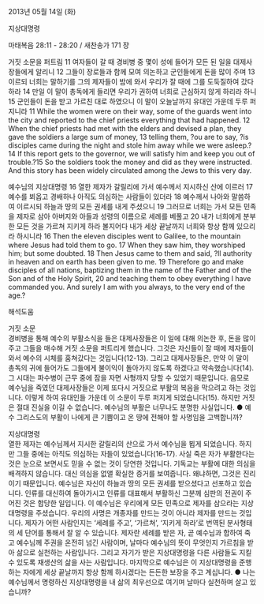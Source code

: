 2013년 05월 14일 (화)

지상대명령



마태복음 28:11 - 28:20 / 새찬송가 171 장


거짓 소문을 퍼트림
11 여자들이 갈 때 경비병 중 몇이 성에 들어가 모든 된 일을 대제사장들에게 알리니 12 그들이 장로들과 함께 모여 의논하고 군인들에게 돈을 많이 주며 13 이르되 너희는 말하기를 그의 제자들이 밤에 와서 우리가 잘 때에 그를 도둑질하여 갔다 하라 14 만일 이 말이 총독에게 들리면 우리가 권하여 너희로 근심하지 않게 하리라 하니 15 군인들이 돈을 받고 가르친 대로 하였으니 이 말이 오늘날까지 유대인 가운데 두루 퍼지니라
11 While the women were on their way, some of the guards went into the city and reported to the chief priests everything that had happened. 12 When the chief priests had met with the elders and devised a plan, they gave the soldiers a large sum of money, 13 telling them, ?ou are to say, ?is disciples came during the night and stole him away while we were asleep.?14 If this report gets to the governor, we will satisfy him and keep you out of trouble.?15 So the soldiers took the money and did as they were instructed. And this story has been widely circulated among the Jews to this very day.   

예수님의 지상대명령
16 열한 제자가 갈릴리에 가서 예수께서 지시하신 산에 이르러 17 예수를 뵈옵고 경배하나 아직도 의심하는 사람들이 있더라 18 예수께서 나아와 말씀하여 이르시되 하늘과 땅의 모든 권세를 내게 주셨으니 19 그러므로 너희는 가서 모든 민족을 제자로 삼아 아버지와 아들과 성령의 이름으로 세례를 베풀고 20 내가 너희에게 분부한 모든 것을 가르쳐 지키게 하라 볼지어다 내가 세상 끝날까지 너희와 항상 함께 있으리라 하시니라
16 Then the eleven disciples went to Galilee, to the mountain where Jesus had told them to go. 17 When they saw him, they worshiped him; but some doubted. 18 Then Jesus came to them and said, ?ll authority in heaven and on earth has been given to me. 19 Therefore go and make disciples of all nations, baptizing them in the name of the Father and of the Son and of the Holy Spirit, 20 and teaching them to obey everything I have commanded you. And surely I am with you always, to the very end of the age.?

해석도움





거짓 소문  
경비병을 통해 예수의 부활소식을 들은 대제사장들은 이 일에 대해 의논한 후, 돈을 많이 주고 그들을 매수해 거짓 소문을 퍼트리게 했습니다. 그것은 자신들이 잘 때에 제자들이 와서 예수의 시체를 훔쳐갔다는 것입니다(12-13). 그리고 대제사장들은, 만약 이 말이 총독의 귀에 들어가도 그들에게 불이익이 돌아가지 않도록 하겠다고 약속했습니다(14). 그 시대는 파수병이 근무 중에 잠을 자면 사형까지 당할 수 있었기 때문입니다. 음모로 예수님을 죽였던 대제사장들은 이제 또다시 거짓으로 부활의 복음을 막으려고 하는 것입니다. 이렇게 하여 유대인들 가운데 이 소문이 두루 퍼지게 되었습니다(15). 하지만 거짓은 절대 진실을 이길 수 없습니다. 예수님의 부활은 너무나도 분명한 사실입니다. 
● 예수 그리스도의 부활이 나에게 큰 기쁨이고 온 땅에 전해야 할 사명임을 고백합니까? 

지상대명령  
열한 제자는 예수님께서 지시한 갈릴리의 산으로 가서 예수님을 뵙게 되었습니다. 하지만 그들 중에는 아직도 의심하는 자들이 있었습니다(16-17). 사실 죽은 자가 부활한다는 것은 눈으로 보면서도 믿을 수 없는 것이 당연한 것입니다. 기독교는 부활에 대한 의심을 배격하지 않습니다. 대신 의심을 없앨 확실한 증거를 보여줍니다. 왜냐하면, 그것은 진리이기 때문입니다. 예수님은 자신이 하늘과 땅의 모든 권세를 받으셨다고 선포하고 있습니다. 인류를 대신하여 돌아가시고 인류를 대표해서 부활하신 그분께 심판의 전권이 주어진 것은 합당한 일입니다. 이 예수님은 우리에게 모든 민족으로 제자를 삼으라는 지상대명령을 주셨습니다. 우리의 사명은 개종자를 만드는 것이 아니라 제자를 만드는 것입니다. 제자가 어떤 사람인지는 ‘세례를 주고’, ‘가르쳐’, ‘지키게 하라’로 번역된 분사형태의 세 단어를 통해서 잘 알 수 있습니다. 제자란 세례를 받은 자, 곧 예수님과 합하여 죽고 예수님께 주권을 온전히 넘긴 사람이며, 날마다 예수님의 뜻이 무엇인지 가르침을 받아 삶으로 실천하는 사람입니다. 그리고 자기가 받은 지상대명령을 다른 사람들도 지킬 수 있도록 재생산의 삶을 사는 사람입니다. 마지막으로 예수님은 이 지상대명령을 준행하는 자에게 세상 끝날까지 항상 함께 하시겠다는 든든한 보장을 주고 계십니다. 
● 나는 예수님께서 명령하신 지상대명령을 내 삶의 최우선으로 여기며 날마다 실천하며 살고 있습니까?
